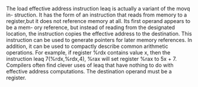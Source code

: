 The load effective address instruction leaq is actually a variant of the movq in- struction. It has the form of an
instruction that reads from memory to a register,but it does not reference memory at all. Its first operand appears to
be a mem- ory reference, but instead of reading from the designated location, the instruction copies the effective
address to the destination. This instruction can be used to generate pointers for later memory references. In addition,
it can be used to compactly describe common arithmetic operations. For example, if register %rdx contains value x, then
the instruction leaq 7(%rdx,%rdx,4), %rax will set register %rax to 5x + 7. Compilers often find clever uses of leaq that have nothing to do
with effective address computations. The destination operand must be a register.